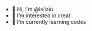 - 👋 Hi, I’m @leilaiu
- 👀 I’m interested in creat
- 🌱 I’m currently learning codes


<!---
leilaiu/leilaiu is a ✨ special ✨ repository because its `README.md` (this file) appears on your GitHub profile.
You can click the Preview link to take a look at your changes.
--->
